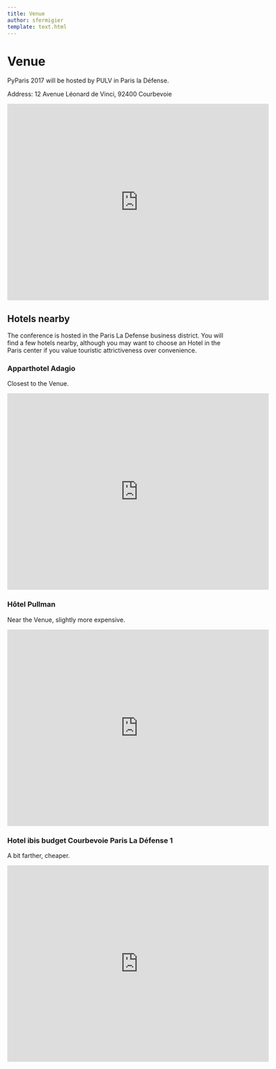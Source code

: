 ```yaml
---
title: Venue
author: sfermigier
template: text.html
---
```


# Venue

PyParis 2017 will be hosted by PULV in Paris la Défense.

Address: 12 Avenue Léonard de Vinci, 92400 Courbevoie


<iframe src="https://www.google.com/maps/embed?pb=!1m18!1m12!1m3!1d2623.0254584363684!2d2.2342203154198583!3d48.89585197929115!2m3!1f0!2f0!3f0!3m2!1i1024!2i768!4f13.1!3m3!1m2!1s0x47e665002d2c6665%3A0x9595552cb384bd7!2sP%C3%B4le+Universitaire+L%C3%A9onard+de+Vinci!5e0!3m2!1sen!2sfr!4v1495692626359" width="600" height="450" frameborder="0" style="border:0" allowfullscreen></iframe>

## Hotels nearby

The conference is hosted in the Paris La Defense business district. You will find a few hotels nearby, although you may want to choose an Hotel in the Paris center if you value touristic attrictiveness over convenience.

### Apparthotel Adagio

Closest to the Venue.

<iframe src="https://www.google.com/maps/embed?pb=!1m18!1m12!1m3!1d2622.9555728623345!2d2.2337846324658535!3d48.89718384452545!2m3!1f0!2f0!3f0!3m2!1i1024!2i768!4f13.1!3m3!1m2!1s0x0%3A0xcdceb4892b2ecf6a!2sAparthotel+Adagio+La+Defense+Le+Parc!5e0!3m2!1sen!2sfr!4v1495692716088" width="600" height="450" frameborder="0" style="border:0" allowfullscreen></iframe>

### Hôtel Pullman

Near the Venue, slightly more expensive.

<iframe src="https://www.google.com/maps/embed?pb=!1m18!1m12!1m3!1d2623.0687943129033!2d2.2367585154198713!3d48.89502607929117!2m3!1f0!2f0!3f0!3m2!1i1024!2i768!4f13.1!3m3!1m2!1s0x47e6650110398e95%3A0xdeef5c19bc3a803!2sHotel+Pullman+Paris+La+D%C3%A9fense!5e0!3m2!1sen!2sfr!4v1495692744833" width="600" height="450" frameborder="0" style="border:0" allowfullscreen></iframe>

### Hotel ibis budget Courbevoie Paris La Défense 1

A bit farther, cheaper.

<iframe src="https://www.google.com/maps/embed?pb=!1m18!1m12!1m3!1d10492.802414224363!2d2.239143823547873!3d48.89251398009006!2m3!1f0!2f0!3f0!3m2!1i1024!2i768!4f13.1!3m3!1m2!1s0x47e665744afbc16d%3A0xe866bd933ca18d4a!2sHotel+ibis+budget+Courbevoie+Paris+La+D%C3%A9fense+1!5e0!3m2!1sen!2sfr!4v1495692812395" width="600" height="450" frameborder="0" style="border:0" allowfullscreen></iframe>

